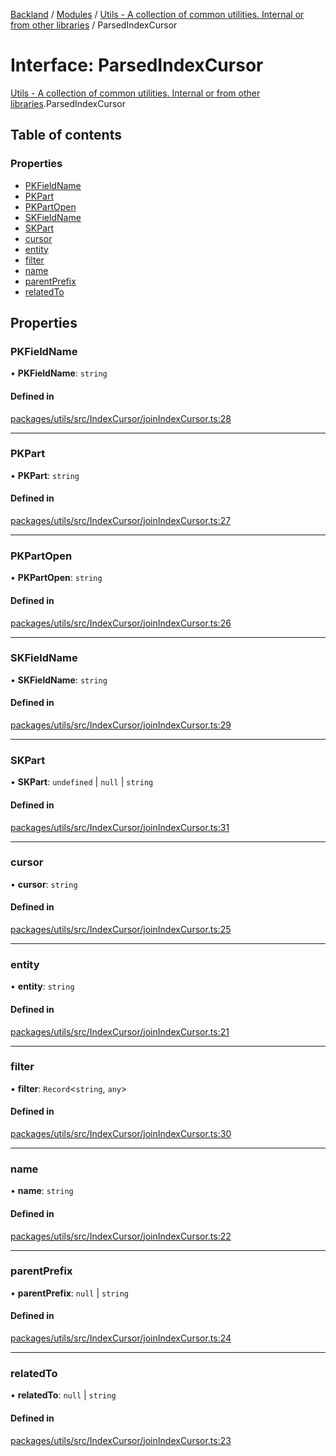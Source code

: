 [Backland](../README.md) / [Modules](../modules.md) / [Utils - A collection of common utilities. Internal or from other libraries](../modules/Utils___A_collection_of_common_utilities__Internal_or_from_other_libraries.md) / ParsedIndexCursor

# Interface: ParsedIndexCursor

[Utils - A collection of common utilities. Internal or from other libraries](../modules/Utils___A_collection_of_common_utilities__Internal_or_from_other_libraries.md).ParsedIndexCursor

## Table of contents

### Properties

- [PKFieldName](Utils___A_collection_of_common_utilities__Internal_or_from_other_libraries.ParsedIndexCursor.md#pkfieldname)
- [PKPart](Utils___A_collection_of_common_utilities__Internal_or_from_other_libraries.ParsedIndexCursor.md#pkpart)
- [PKPartOpen](Utils___A_collection_of_common_utilities__Internal_or_from_other_libraries.ParsedIndexCursor.md#pkpartopen)
- [SKFieldName](Utils___A_collection_of_common_utilities__Internal_or_from_other_libraries.ParsedIndexCursor.md#skfieldname)
- [SKPart](Utils___A_collection_of_common_utilities__Internal_or_from_other_libraries.ParsedIndexCursor.md#skpart)
- [cursor](Utils___A_collection_of_common_utilities__Internal_or_from_other_libraries.ParsedIndexCursor.md#cursor)
- [entity](Utils___A_collection_of_common_utilities__Internal_or_from_other_libraries.ParsedIndexCursor.md#entity)
- [filter](Utils___A_collection_of_common_utilities__Internal_or_from_other_libraries.ParsedIndexCursor.md#filter)
- [name](Utils___A_collection_of_common_utilities__Internal_or_from_other_libraries.ParsedIndexCursor.md#name)
- [parentPrefix](Utils___A_collection_of_common_utilities__Internal_or_from_other_libraries.ParsedIndexCursor.md#parentprefix)
- [relatedTo](Utils___A_collection_of_common_utilities__Internal_or_from_other_libraries.ParsedIndexCursor.md#relatedto)

## Properties

### PKFieldName

• **PKFieldName**: `string`

#### Defined in

[packages/utils/src/IndexCursor/joinIndexCursor.ts:28](https://github.com/antoniopresto/darch/blob/c5cd1c8/packages/utils/src/IndexCursor/joinIndexCursor.ts#L28)

___

### PKPart

• **PKPart**: `string`

#### Defined in

[packages/utils/src/IndexCursor/joinIndexCursor.ts:27](https://github.com/antoniopresto/darch/blob/c5cd1c8/packages/utils/src/IndexCursor/joinIndexCursor.ts#L27)

___

### PKPartOpen

• **PKPartOpen**: `string`

#### Defined in

[packages/utils/src/IndexCursor/joinIndexCursor.ts:26](https://github.com/antoniopresto/darch/blob/c5cd1c8/packages/utils/src/IndexCursor/joinIndexCursor.ts#L26)

___

### SKFieldName

• **SKFieldName**: `string`

#### Defined in

[packages/utils/src/IndexCursor/joinIndexCursor.ts:29](https://github.com/antoniopresto/darch/blob/c5cd1c8/packages/utils/src/IndexCursor/joinIndexCursor.ts#L29)

___

### SKPart

• **SKPart**: `undefined` \| ``null`` \| `string`

#### Defined in

[packages/utils/src/IndexCursor/joinIndexCursor.ts:31](https://github.com/antoniopresto/darch/blob/c5cd1c8/packages/utils/src/IndexCursor/joinIndexCursor.ts#L31)

___

### cursor

• **cursor**: `string`

#### Defined in

[packages/utils/src/IndexCursor/joinIndexCursor.ts:25](https://github.com/antoniopresto/darch/blob/c5cd1c8/packages/utils/src/IndexCursor/joinIndexCursor.ts#L25)

___

### entity

• **entity**: `string`

#### Defined in

[packages/utils/src/IndexCursor/joinIndexCursor.ts:21](https://github.com/antoniopresto/darch/blob/c5cd1c8/packages/utils/src/IndexCursor/joinIndexCursor.ts#L21)

___

### filter

• **filter**: `Record`<`string`, `any`\>

#### Defined in

[packages/utils/src/IndexCursor/joinIndexCursor.ts:30](https://github.com/antoniopresto/darch/blob/c5cd1c8/packages/utils/src/IndexCursor/joinIndexCursor.ts#L30)

___

### name

• **name**: `string`

#### Defined in

[packages/utils/src/IndexCursor/joinIndexCursor.ts:22](https://github.com/antoniopresto/darch/blob/c5cd1c8/packages/utils/src/IndexCursor/joinIndexCursor.ts#L22)

___

### parentPrefix

• **parentPrefix**: ``null`` \| `string`

#### Defined in

[packages/utils/src/IndexCursor/joinIndexCursor.ts:24](https://github.com/antoniopresto/darch/blob/c5cd1c8/packages/utils/src/IndexCursor/joinIndexCursor.ts#L24)

___

### relatedTo

• **relatedTo**: ``null`` \| `string`

#### Defined in

[packages/utils/src/IndexCursor/joinIndexCursor.ts:23](https://github.com/antoniopresto/darch/blob/c5cd1c8/packages/utils/src/IndexCursor/joinIndexCursor.ts#L23)
